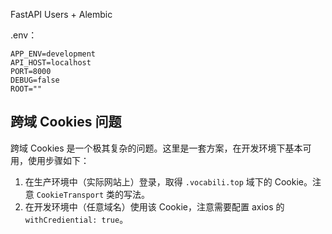 FastAPI Users + Alembic

.env：

```
APP_ENV=development
API_HOST=localhost
PORT=8000
DEBUG=false
ROOT=""
```

## 跨域 Cookies 问题

跨域 Cookies 是一个极其复杂的问题。这里是一套方案，在开发环境下基本可用，使用步骤如下：

1. 在生产环境中（实际网站上）登录，取得 `.vocabili.top` 域下的 Cookie。注意 `CookieTransport` 类的写法。
2. 在开发环境中（任意域名）使用该 Cookie，注意需要配置 axios 的 `withCrediential: true`。

